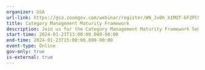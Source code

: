 ```yaml
---
organizer: GSA
url-link: https://gsa.zoomgov.com/webinar/register/WN_JvOh_b1MQT-bFZPCGxQ_ng?utm_medium=email&utm_source=govDelivery#/registration
title: Category Management Maturity Framework
description: Join us for the Category Management Maturity Framework Seminar!
start-time: 2024-01-23T13:00:00.000-00:00
end-time: 2024-01-23T15:00:00.000-00:00
event-type: Online
gov-only: true
is-external: true
---
```

